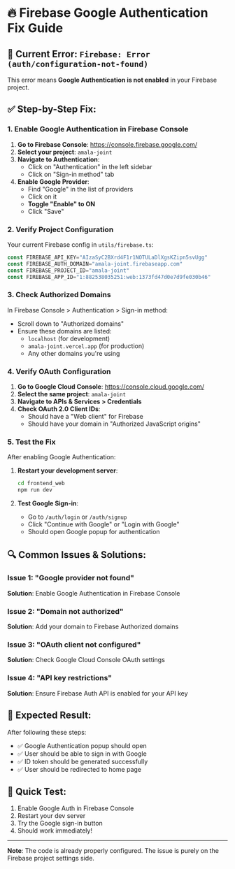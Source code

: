 # 🔥 Firebase Google Authentication Fix Guide

## 🚨 **Current Error**: `Firebase: Error (auth/configuration-not-found)`

This error means **Google Authentication is not enabled** in your Firebase project.

## ✅ **Step-by-Step Fix:**

### 1. **Enable Google Authentication in Firebase Console**

1. **Go to Firebase Console**: https://console.firebase.google.com/
2. **Select your project**: `amala-joint`
3. **Navigate to Authentication**:
   - Click on "Authentication" in the left sidebar
   - Click on "Sign-in method" tab
4. **Enable Google Provider**:
   - Find "Google" in the list of providers
   - Click on it
   - **Toggle "Enable" to ON**
   - Click "Save"

### 2. **Verify Project Configuration**

Your current Firebase config in `utils/firebase.ts`:
```typescript
const FIREBASE_API_KEY="AIzaSyC2BXrd4F1r1NOTULaDlXgsKZipn5svUgg"
const FIREBASE_AUTH_DOMAIN="amala-joint.firebaseapp.com"
const FIREBASE_PROJECT_ID="amala-joint"
const FIREBASE_APP_ID="1:882538035251:web:1373fd47d0e7d9fe030b46"
```

### 3. **Check Authorized Domains**

In Firebase Console > Authentication > Sign-in method:
- Scroll down to "Authorized domains"
- Ensure these domains are listed:
  - `localhost` (for development)
  - `amala-joint.vercel.app` (for production)
  - Any other domains you're using

### 4. **Verify OAuth Configuration**

1. **Go to Google Cloud Console**: https://console.cloud.google.com/
2. **Select the same project**: `amala-joint`
3. **Navigate to APIs & Services > Credentials**
4. **Check OAuth 2.0 Client IDs**:
   - Should have a "Web client" for Firebase
   - Should have your domain in "Authorized JavaScript origins"

### 5. **Test the Fix**

After enabling Google Authentication:

1. **Restart your development server**:
   ```bash
   cd frontend_web
   npm run dev
   ```

2. **Test Google Sign-in**:
   - Go to `/auth/login` or `/auth/signup`
   - Click "Continue with Google" or "Login with Google"
   - Should open Google popup for authentication

## 🔍 **Common Issues & Solutions:**

### Issue 1: "Google provider not found"
**Solution**: Enable Google Authentication in Firebase Console

### Issue 2: "Domain not authorized"
**Solution**: Add your domain to Firebase Authorized domains

### Issue 3: "OAuth client not configured"
**Solution**: Check Google Cloud Console OAuth settings

### Issue 4: "API key restrictions"
**Solution**: Ensure Firebase Auth API is enabled for your API key

## 🎯 **Expected Result:**

After following these steps:
- ✅ Google Authentication popup should open
- ✅ User should be able to sign in with Google
- ✅ ID token should be generated successfully
- ✅ User should be redirected to home page

## 🚀 **Quick Test:**

1. Enable Google Auth in Firebase Console
2. Restart your dev server
3. Try the Google sign-in button
4. Should work immediately!

---

**Note**: The code is already properly configured. The issue is purely on the Firebase project settings side.
